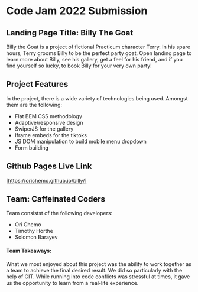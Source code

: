 
# Code Jam 2022 Submission

## Landing Page Title: Billy The Goat

Billy the Goat is a project of fictional Practicum character Terry. 
In his spare hours, Terry grooms Billy to be the perfect party goat. 
Open landing page to learn more about Billy, see his gallery, get a feel for his friend, and if you find yourself so lucky, to book Billy for your very own party!


## Project Features
In the project, there is a wide variety of technologies being used. 
Amongst them are the following:
 - Flat BEM CSS methodology
 - Adaptive/responsive design
 - SwiperJS for the gallery
 - Iframe embeds for the tiktoks
 - JS DOM manipulation to build mobile menu dropdown
 - Form building

## Github Pages Live Link

[https://orichemo.github.io/billy/]


## Team: Caffeinated Coders
 
Team consistst of the following developers:
 - Ori Chemo
 - Timothy Horthe
 - Solomon Barayev

 #### Team Takeaways:
What we most enjoyed about this project was the ability to work together as a team to achieve the final desired result. We did so particularly with the help of GIT. While running into code conflicts was stressful at times, it gave us the opportunity to learn from a real-life experience.


